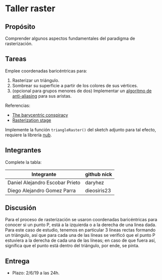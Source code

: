 # Taller raster

## Propósito

Comprender algunos aspectos fundamentales del paradigma de rasterización.

## Tareas

Emplee coordenadas baricéntricas para:

1. Rasterizar un triángulo.
2. Sombrear su superficie a partir de los colores de sus vértices.
3. (opcional para grupos menores de dos) Implementar un [algoritmo de anti-aliasing](https://www.scratchapixel.com/lessons/3d-basic-rendering/rasterization-practical-implementation/rasterization-practical-implementation) para sus aristas.

Referencias:

* [The barycentric conspiracy](https://fgiesen.wordpress.com/2013/02/06/the-barycentric-conspirac/)
* [Rasterization stage](https://www.scratchapixel.com/lessons/3d-basic-rendering/rasterization-practical-implementation/rasterization-stage)

Implemente la función ```triangleRaster()``` del sketch adjunto para tal efecto, requiere la librería [nub](https://github.com/nakednous/nub/releases).

## Integrantes

Complete la tabla:

| Integrante | github nick |
|------------|-------------|
|Daniel Alejandro Escobar Prieto|daryhez|
|Diego Alejandro Gomez Parra|dieosiris23|

## Discusión

Para el proceso de rasterización se usaron coordenadas baricéntricas para conocer si un punto P, está a la izquierda o a la derecha de una linea dada. Para este caso de estudio, tenemos en particular 3 lineas rectas formando un triángulo, así que para cada una de las líneas se verificó que el punto P estuviera a la derecha de cada una de las líneas; en caso de que fuera así, significa que el punto está dentro del triángulo, por ende, se pinta.

## Entrega

* Plazo: 2/6/19 a las 24h.
